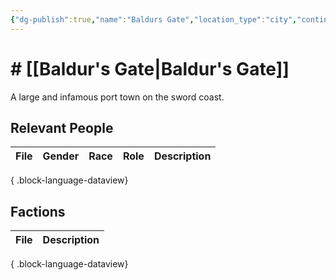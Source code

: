 ```yaml
---
{"dg-publish":true,"name":"Baldurs Gate","location_type":"city","continent":null,"region":null,"city":null,"description":null,"tags":null,"permalink":"/campaign/locations/baldurs-gate/","dgPassFrontmatter":true,"noteIcon":"","created":"2025-10-26T08:49:11.662-07:00","updated":"2025-10-27T13:25:42.717-07:00"}
---
```


# # [[Baldur's Gate\|Baldur's Gate]]
A large and infamous port town on the sword coast. 

## Relevant People
| File | Gender | Race | Role | Description |
| ---- | ------ | ---- | ---- | ----------- |

{ .block-language-dataview}

## Factions
| File | Description |
| ---- | ----------- |

{ .block-language-dataview}